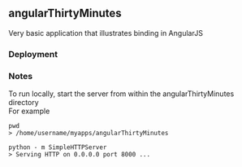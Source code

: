 ## angularThirtyMinutes

Very basic application that illustrates binding in AngularJS

### Deployment

### Notes

To run locally, start the server from within the angularThirtyMinutes directory  
For example  

    pwd   
    > /home/username/myapps/angularThirtyMinutes

    python - m SimpleHTTPServer
    > Serving HTTP on 0.0.0.0 port 8000 ...

